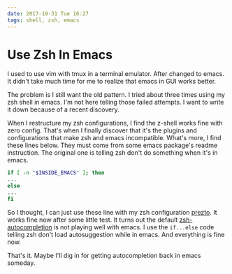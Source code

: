 ```yaml
---
date: 2017-10-31 Tue 16:27
tags: shell, zsh, emacs
---
```


# Use Zsh In Emacs

I used to use vim with tmux in a terminal emulator. After changed to emacs. It didn't take much time for me to realize that emacs in GUI works better.

The problem is I still want the old pattern. I tried about three times using my zsh shell in emacs. I'm not here telling those failed attempts. I want to write it down because of a recent discovery.

When I restructure my zsh configurations, I find the z-shell works fine with zero config. That's when I finally discover that it's the plugins and configurations that make zsh and emacs incompatible. What's more, I find these lines below. They must come from some emacs package's readme instruction. The original one is telling zsh don't do something when it's in emacs.

```zsh
if [ -n "$INSIDE_EMACS" ]; then
...
else
...
fi
```

So I thought, I can just use these line with my zsh configuration [prezto][1]. It works fine now after some little test. It turns out the default [zsh-autocompletion][2] is not playing well with emacs. I use the `if...else` code telling zsh don't load autosuggestion while in emacs. And everything is fine now.

That's it. Maybe I'll dig in for getting autocompletion back in emacs someday.

[1]: https://github.com/sorin-ionescu/prezto
[2]: https://github.com/zsh-users/zsh-completions
